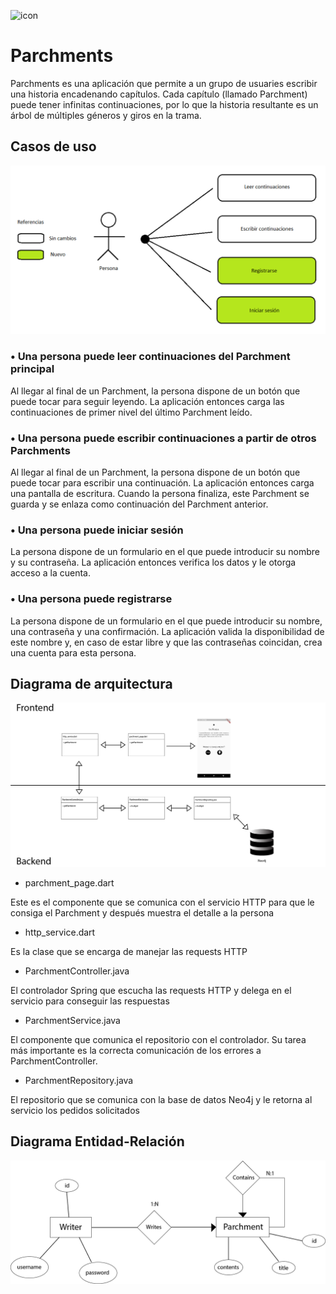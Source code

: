 ![icon](../icon.ico)
# Parchments

Parchments es una aplicación que permite a un grupo de usuaries escribir una historia encadenando capítulos. Cada capítulo (llamado Parchment) puede tener infinitas continuaciones, por lo que la historia resultante es un árbol de múltiples géneros y giros en la trama.

## Casos de uso

![casos_de_uso](Diagrama%20de%20casos%20de%20uso.png)

### • Una persona puede leer continuaciones del Parchment principal

Al llegar al final de un Parchment, la persona dispone de un botón que puede tocar para seguir leyendo. La aplicación entonces carga las continuaciones de primer nivel del último Parchment leído.

### • Una persona puede escribir continuaciones a partir de otros Parchments

Al llegar al final de un Parchment, la persona dispone de un botón que puede tocar para escribir una continuación. La aplicación entonces carga una pantalla de escritura. Cuando la persona finaliza, este Parchment se guarda y se enlaza como continuación del Parchment anterior.

### • Una persona puede iniciar sesión

La persona dispone de un formulario en el que puede introducir su nombre y su contraseña. La aplicación entonces verifica los datos y le otorga acceso a la cuenta.

### • Una persona puede registrarse

La persona dispone de un formulario en el que puede introducir su nombre, una contraseña y una confirmación. La aplicación valida la disponibilidad de este nombre y, en caso de estar libre y que las contraseñas coincidan, crea una cuenta para esta persona.

## Diagrama de arquitectura

![diagrama_arquitectura](Diagrama%20de%20Arquitectura.png)

- parchment_page.dart

Este es el componente que se comunica con el servicio HTTP para que le consiga el Parchment y después muestra el detalle a la persona

- http_service.dart

Es la clase que se encarga de manejar las requests HTTP

- ParchmentController.java

El controlador Spring que escucha las requests HTTP y delega en el servicio para conseguir las respuestas

- ParchmentService.java

El componente que comunica el repositorio con el controlador. Su tarea más importante es la correcta comunicación de los errores a ParchmentController.

- ParchmentRepository.java

El repositorio que se comunica con la base de datos Neo4j y le retorna al servicio los pedidos solicitados

## Diagrama Entidad-Relación

![diagrama_entidad_relacion](Diagrama%20Entidad%20Relacion.png)